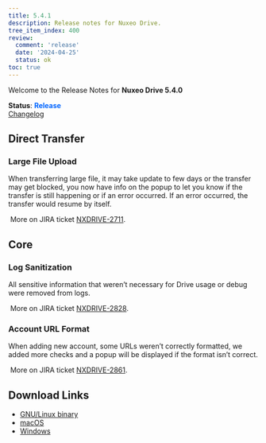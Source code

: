 ```yaml
---
title: 5.4.1
description: Release notes for Nuxeo Drive.
tree_item_index: 400
review:
  comment: 'release'
  date: '2024-04-25'
  status: ok
toc: true
---
```


Welcome to the Release Notes for **Nuxeo Drive 5.4.0**

**Status**: <font color="#0066ff">**Release**</font> </br>
<i class="fa fa-long-arrow-right" aria-hidden="true"></i> [Changelog](https://github.com/nuxeo/nuxeo-drive/blob/master/docs/changes/5.4.0.md)

## Direct Transfer

### Large File Upload

When transferring large file, it may take update to few days or the transfer may get blocked, you now have info on the popup to let you know if the transfer is still happening or if an error occurred. If an error occurred, the transfer would resume by itself.

<i class="fa fa-long-arrow-right" aria-hidden="true"></i>&nbsp;More on JIRA ticket [NXDRIVE-2711](https://jira.nuxeo.com/browse/NXDRIVE-2711).


## Core 

### Log Sanitization

All sensitive information that weren’t necessary for Drive usage or debug were removed from logs. 

<i class="fa fa-long-arrow-right" aria-hidden="true"></i>&nbsp;More on JIRA ticket [NXDRIVE-2828](https://jira.nuxeo.com/browse/NXDRIVE-2828).

### Account URL Format

When adding new account, some URLs weren’t correctly formatted, we added more checks and a popup will be displayed if the format isn’t correct. 

<i class="fa fa-long-arrow-right" aria-hidden="true"></i>&nbsp;More on JIRA ticket [NXDRIVE-2861](https://jira.nuxeo.com/browse/NXDRIVE-2861).


## Download Links

- [GNU/Linux binary](https://community.nuxeo.com/static/drive-updates/release/nuxeo-drive-5.4.0-x86_64.AppImage)
- [macOS](https://community.nuxeo.com/static/drive-updates/release/nuxeo-drive-5.4.0.dmg)
- [Windows](https://community.nuxeo.com/static/drive-updates/release/nuxeo-drive-5.4.0.exe)
